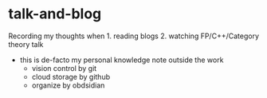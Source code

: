 # talk-and-blog
Recording my thoughts when 1. reading blogs 2. watching FP/C++/Category theory talk

- this is de-facto my personal knowledge note outside the work
  - vision control by git
  - cloud storage by github
  - organize by obdsidian
